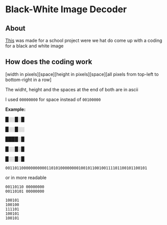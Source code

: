 # Black-White Image Decoder

## About

[This](https://sturmente.github.io/black-white-image-decoder/) was made for a school project were we hat do come up with a coding for a black and white image

## How does the coding work

[width in pixels][space][height in pixels][space][all pixels from top-left to bottom-right in a row]

The widht, height and the spaces at the end of both are in ascii

I used `00000000` for space instead of `00100000`

**Example:**

█░░█░█

█░░█░░

████░█

█░░█░█

█░░█░█

`00110110000000000011010100000000100101100100111101100101100101`

or in more readable 

```
00110110 00000000 
00110101 00000000

100101
100100
111101
100101
100101
```
